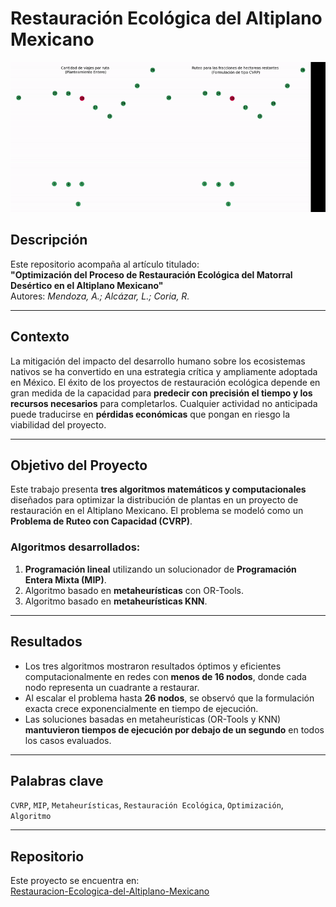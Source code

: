 # Restauración Ecológica del Altiplano Mexicano

![Vista previa del algoritmo de ruteo](https://github.com/alcazar-dev/Restauracion-Ecologica-del-Altiplano-Mexicano/blob/main/Ruteo.gif)

## Descripción

Este repositorio acompaña al artículo titulado:  
**"Optimización del Proceso de Restauración Ecológica del Matorral Desértico en el Altiplano Mexicano"**  
Autores: *Mendoza, A.; Alcázar, L.; Coria, R.*

---

## Contexto

La mitigación del impacto del desarrollo humano sobre los ecosistemas nativos se ha convertido en una estrategia crítica y ampliamente adoptada en México. El éxito de los proyectos de restauración ecológica depende en gran medida de la capacidad para **predecir con precisión el tiempo y los recursos necesarios** para completarlos. Cualquier actividad no anticipada puede traducirse en **pérdidas económicas** que pongan en riesgo la viabilidad del proyecto.

---

## Objetivo del Proyecto

Este trabajo presenta **tres algoritmos matemáticos y computacionales** diseñados para optimizar la distribución de plantas en un proyecto de restauración en el Altiplano Mexicano. El problema se modeló como un **Problema de Ruteo con Capacidad (CVRP)**.

### Algoritmos desarrollados:

1. **Programación lineal** utilizando un solucionador de **Programación Entera Mixta (MIP)**.
2. Algoritmo basado en **metaheurísticas** con OR-Tools.
3. Algoritmo basado en **metaheurísticas KNN**.

---

## Resultados

- Los tres algoritmos mostraron resultados óptimos y eficientes computacionalmente en redes con **menos de 16 nodos**, donde cada nodo representa un cuadrante a restaurar.
- Al escalar el problema hasta **26 nodos**, se observó que la formulación exacta crece exponencialmente en tiempo de ejecución.
- Las soluciones basadas en metaheurísticas (OR-Tools y KNN) **mantuvieron tiempos de ejecución por debajo de un segundo** en todos los casos evaluados.

---

## Palabras clave

`CVRP`, `MIP`, `Metaheurísticas`, `Restauración Ecológica`, `Optimización`, `Algoritmo`

---

## Repositorio

Este proyecto se encuentra en:  
[Restauracion-Ecologica-del-Altiplano-Mexicano](https://github.com/alcazar-dev/Restauracion-Ecologica-del-Altiplano-Mexicano)

